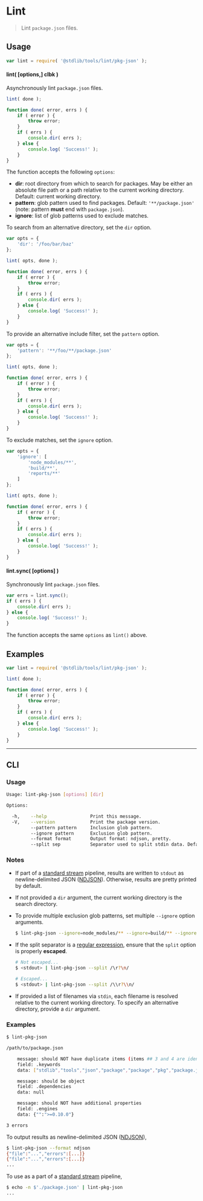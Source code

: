 # Lint

> Lint `package.json` files.


<section class="usage">

## Usage

``` javascript
var lint = require( '@stdlib/tools/lint/pkg-json' );
```

#### lint( \[options,\] clbk )

Asynchronously lint `package.json` files.

``` javascript
lint( done );

function done( error, errs ) {
    if ( error ) {
        throw error;
    }
    if ( errs ) {
        console.dir( errs );
    } else {
        console.log( 'Success!' );
    }
}
```

The function accepts the following `options`:

* __dir__: root directory from which to search for packages. May be either an absolute file path or a path relative to the current working directory. Default: current working directory.
* __pattern__: glob pattern used to find packages. Default: `'**/package.json'` (note: pattern __must__ end with `package.json`).
* __ignore__: list of glob patterns used to exclude matches.

To search from an alternative directory, set the `dir` option.

``` javascript
var opts = {
    'dir': '/foo/bar/baz'
};

lint( opts, done );

function done( error, errs ) {
    if ( error ) {
        throw error;
    }
    if ( errs ) {
        console.dir( errs );
    } else {
        console.log( 'Success!' );
    }
}
```

To provide an alternative include filter, set the `pattern` option.

``` javascript
var opts = {
    'pattern': '**/foo/**/package.json'
};

lint( opts, done );

function done( error, errs ) {
    if ( error ) {
        throw error;
    }
    if ( errs ) {
        console.dir( errs );
    } else {
        console.log( 'Success!' );
    }
}
```

To exclude matches, set the `ignore` option.

``` javascript
var opts = {
    'ignore': [
        'node_modules/**',
        'build/**',
        'reports/**'
    ]
};

lint( opts, done );

function done( error, errs ) {
    if ( error ) {
        throw error;
    }
    if ( errs ) {
        console.dir( errs );
    } else {
        console.log( 'Success!' );
    }
}
```


#### lint.sync( \[options\] )

Synchronously lint `package.json` files.

``` javascript
var errs = lint.sync();
if ( errs ) {
    console.dir( errs );
} else {
    console.log( 'Success!' );
}
```

The function accepts the same `options` as `lint()` above.

</section>

<!-- /.usage -->


<section class="notes">

</section>

<!-- /.notes -->


<section class="examples">

## Examples

``` javascript
var lint = require( '@stdlib/tools/lint/pkg-json' );

lint( done );

function done( error, errs ) {
    if ( error ) {
        throw error;
    }
    if ( errs ) {
        console.dir( errs );
    } else {
        console.log( 'Success!' );
    }
}
```

</section>

<!-- /.examples -->


---

<section class="cli">

## CLI

<section class="usage">

### Usage

``` bash
Usage: lint-pkg-json [options] [dir]

Options:

  -h,    --help                Print this message.
  -V,    --version             Print the package version.
         --pattern pattern     Inclusion glob pattern.
         --ignore pattern      Exclusion glob pattern.
         --format format       Output format: ndjson, pretty.
         --split sep           Separator used to split stdin data. Default: /\\r?\\n/.
```

</section>

<!-- /.usage -->


<section class="notes">

### Notes

* If part of a [standard stream][standard-stream] pipeline, results are written to `stdout` as newline-delimited JSON ([NDJSON][ndjson]). Otherwise, results are pretty printed by default.

* If not provided a `dir` argument, the current working directory is the search directory.

* To provide multiple exclusion glob patterns, set multiple `--ignore` option arguments.

  ``` bash
  $ lint-pkg-json --ignore=node_modules/** --ignore=build/** --ignore=reports/**
  ```

* If the split separator is a [regular expression][regexp], ensure that the `split` option is properly __escaped__.

  ``` bash
  # Not escaped...
  $ <stdout> | lint-pkg-json --split /\r?\n/

  # Escaped...
  $ <stdout> | lint-pkg-json --split /\\r?\\n/
  ```

* If provided a list of filenames via `stdin`, each filename is resolved relative to the current working directory. To specify an alternative directory, provide a `dir` argument.

</section>

<!-- /.notes -->


<section class="examples">

### Examples

``` bash
$ lint-pkg-json

/path/to/package.json

    message: should NOT have duplicate items (items ## 3 and 4 are identical)
    field: .keywords
    data: ["stdlib","tools","json","package","package","pkg","package.json","meta","validate","valid","check","test","isvalid","is","lint"]

    message: should be object
    field: .dependencies
    data: null

    message: should NOT have additional properties
    field: .engines
    data: {"":">=0.10.0"}

3 errors
```

To output results as newline-delimited JSON ([NDJSON][ndjson]),

``` bash
$ lint-pkg-json --format ndjson
{"file":"...","errors":[...]}
{"file":"...","errors":[...]}
...
```

To use as a part of a [standard stream][standard-stream] pipeline,

``` bash
$ echo -n $'./package.json' | lint-pkg-json
...
```

</section>

<!-- /.examples -->

</section>

<!-- /.cli -->


<section class="links">

[ndjson]: http://ndjson.org/
[regexp]: https://developer.mozilla.org/en-US/docs/Web/JavaScript/Guide/Regular_Expressions
[standard-stream]: http://en.wikipedia.org/wiki/Pipeline_%28Unix%29

</section>

<!-- /.links -->
